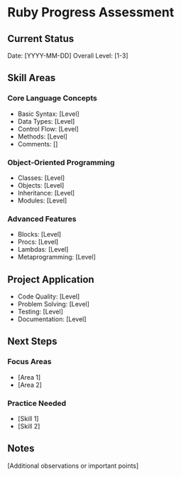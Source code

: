 # Ruby Progress Assessment

## Current Status
Date: [YYYY-MM-DD]
Overall Level: [1-3]

## Skill Areas

### Core Language Concepts
- Basic Syntax: [Level]
- Data Types: [Level]
- Control Flow: [Level]
- Methods: [Level]
- Comments: []

### Object-Oriented Programming
- Classes: [Level]
- Objects: [Level]
- Inheritance: [Level]
- Modules: [Level]

### Advanced Features
- Blocks: [Level]
- Procs: [Level]
- Lambdas: [Level]
- Metaprogramming: [Level]

## Project Application
- Code Quality: [Level]
- Problem Solving: [Level]
- Testing: [Level]
- Documentation: [Level]

## Next Steps
### Focus Areas
- [Area 1]
- [Area 2]

### Practice Needed
- [Skill 1]
- [Skill 2]

## Notes
[Additional observations or important points]